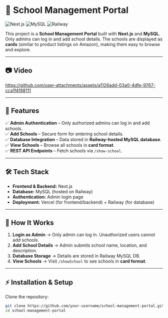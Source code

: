 # 🏫 School Management Portal  

![Next.js](https://img.shields.io/badge/Next.js-000000?style=for-the-badge&logo=nextdotjs&logoColor=white)
![MySQL](https://img.shields.io/badge/MySQL-005C84?style=for-the-badge&logo=mysql&logoColor=white)
![Railway](https://img.shields.io/badge/Railway-0B0D0E?style=for-the-badge&logo=railway&logoColor=white)

This project is a **School Management Portal** built with **Next.js** and **MySQL**.  
Only admins can log in and add school details. The schools are displayed as **cards** (similar to product listings on Amazon), making them easy to browse and explore.  

---

## 📷 Video  

https://github.com/user-attachments/assets/a1126add-03a0-4dfe-9767-cca1f4f88111

---


## 🚀 Features  
✅ **Admin Authentication** – Only authorized admins can log in and add schools.  
✅ **Add Schools** – Secure form for entering school details.  
✅ **Database Integration** – Data stored in **Railway-hosted MySQL database**.  
✅ **View Schools** – Browse all schools in **card format**.  
✅ **REST API Endpoints** – Fetch schools via `/show-school`.  

---

## 🛠️ Tech Stack  
- **Frontend & Backend:** Next.js  
- **Database:** MySQL (hosted on Railway)  
- **Authentication:** Admin login page  
- **Deployment:** Vercel (for frontend/backend) + Railway (for database)  

---

## 📌 How It Works  
1. **Login as Admin** → Only admin can log in. Unauthorized users cannot add schools.  
2. **Add School Details** → Admin submits school name, location, and description.  
3. **Database Storage** → Details are stored in Railway MySQL DB.  
4. **View Schools** → Visit `/showSchool` to see schools in **card format**.  

---

## ⚡ Installation & Setup  

Clone the repository:  
```bash
git clone https://github.com/your-username/school-management-portal.git
cd school-management-portal
